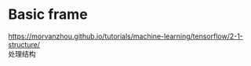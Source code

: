 # Basic frame   
https://morvanzhou.github.io/tutorials/machine-learning/tensorflow/2-1-structure/     
处理结构    
